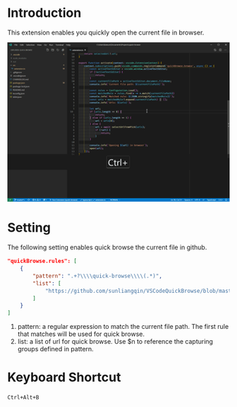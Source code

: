 # Introduction
This extension enables you quickly open the current file in browser.

![Quick Browse](images/quick-browse.gif)

# Setting
The following setting enables quick browse the current file in github.

```json
"quickBrowse.rules": [
    {
        "pattern": ".+?\\\\quick-browse\\\\(.*)",
        "list": [
            "https://github.com/sunliangqin/VSCodeQuickBrowse/blob/master/$1"
        ]
    }
]
```
1. pattern: a regular expression to match the current file path. The first rule that matches will be used for quick browse.
1. list: a list of url for quick browse. Use $n to reference the capturing groups defined in pattern.

# Keyboard Shortcut
`Ctrl+Alt+B`